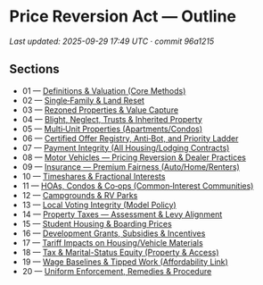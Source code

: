 # Price Reversion Act — Outline

_Last updated: 2025-09-29 17:49 UTC · commit 96a1215_

## Sections

<!-- BEGIN:SECTION_INDEX -->
- 01 — [Definitions & Valuation (Core Methods)](sections/01_definitions_and_valuation/README.md)
- 02 — [Single‑Family & Land Reset](sections/02_sf_land_reset/README.md)
- 03 — [Rezoned Properties & Value Capture](sections/03_rezoned_properties/README.md)
- 04 — [Blight, Neglect, Trusts & Inherited Property](sections/04_blight_neglect_trusts/README.md)
- 05 — [Multi‑Unit Properties (Apartments/Condos)](sections/05_multi_unit/README.md)
- 06 — [Certified Offer Registry, Anti‑Bot, and Priority Ladder](sections/06_offer_registry/README.md)
- 07 — [Payment Integrity (All Housing/Lodging Contracts)](sections/07_payment_integrity/README.md)
- 08 — [Motor Vehicles — Pricing Reversion & Dealer Practices](sections/08_vehicles/README.md)
- 09 — [Insurance — Premium Fairness (Auto/Home/Renters)](sections/09_insurance/README.md)
- 10 — [Timeshares & Fractional Interests](sections/10_timeshares/README.md)
- 11 — [HOAs, Condos & Co‑ops (Common‑Interest Communities)](sections/11_hoas_condos_coops/README.md)
- 12 — [Campgrounds & RV Parks](sections/12_campgrounds_rv/README.md)
- 13 — [Local Voting Integrity (Model Policy)](sections/13_local_voting/README.md)
- 14 — [Property Taxes — Assessment & Levy Alignment](sections/14_property_taxes/README.md)
- 15 — [Student Housing & Boarding Prices](sections/15_student_housing_boarding/README.md)
- 16 — [Development Grants, Subsidies & Incentives](sections/16_development_grants_incentives/README.md)
- 17 — [Tariff Impacts on Housing/Vehicle Materials](sections/17_tariff_impact_offsets/README.md)
- 18 — [Tax & Marital-Status Equity (Property & Access)](sections/18_tax_and_marital_equity/README.md)
- 19 — [Wage Baselines & Tipped Work (Affordability Link)](sections/19_wages_and_tips/README.md)
- 20 — [Uniform Enforcement, Remedies & Procedure](sections/20_uniform_enforcement/README.md)
<!-- END:SECTION_INDEX -->
